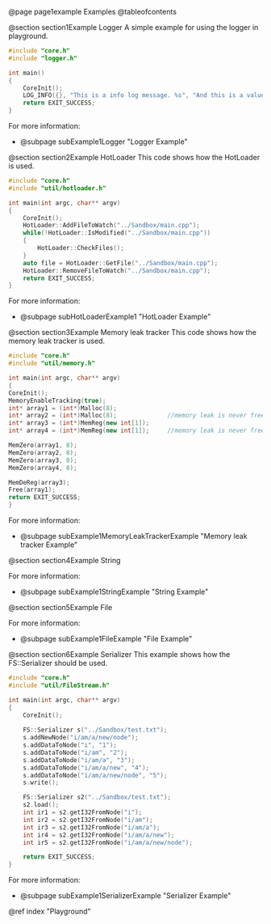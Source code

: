 @page page1example Examples
@tableofcontents


@section section1Example Logger
A simple example for using the logger in playground.
````c++
#include "core.h"
#include "logger.h"

int main()
{
    CoreInit();
    LOG_INFO({}, "This is a info log message. %s", "And this is a value passed to the logger!")
    return EXIT_SUCCESS;
}
````
For more information:
- @subpage subExample1Logger "Logger Example"

@section section2Example HotLoader
This code shows how the HotLoader is used.
```c++
#include "core.h"
#include "util/hotloader.h"

int main(int argc, char** argv)
{
    CoreInit();
    HotLoader::AddFileToWatch("../Sandbox/main.cpp");
    while(!HotLoader::IsModified("../Sandbox/main.cpp"))
    {
        HotLoader::CheckFiles();
    }
    auto file = HotLoader::GetFile("../Sandbox/main.cpp");
    HotLoader::RemoveFileToWatch("../Sandbox/main.cpp");
    return EXIT_SUCCESS;
}
```

For more information:
- @subpage subHotLoaderExample1 "HotLoader Example"

@section section3Example Memory leak tracker
This code shows how the memory leak tracker is used.
```c++
#include "core.h"
#include "util/memory.h"

int main(int argc, char** argv)
{
CoreInit();
MemoryEnableTracking(true);
int* array1 = (int*)Malloc(8);
int* array2 = (int*)Malloc(8);              //memory leak is never freed
int* array3 = (int*)MemReg(new int[1]);
int* array4 = (int*)MemReg(new int[1]);     //memory leak is never freed

MemZero(array1, 8);
MemZero(array2, 8);
MemZero(array3, 8);
MemZero(array4, 8);

MemDeReg(array3);
Free(array1);
return EXIT_SUCCESS;
}
```

For more information:
- @subpage subExample1MemoryLeakTrackerExample "Memory leak tracker Example"

@section section4Example String

For more information:
- @subpage subExample1StringExample "String Example"

@section section5Example File

For more information:
- @subpage subExample1FileExample "File Example"

@section section6Example Serializer
This example shows how the FS::Serializer should be used.
```c++
#include "core.h"
#include "util/FileStream.h"

int main(int argc, char** argv)
{
    CoreInit();
    
    FS::Serializer s("../Sandbox/test.txt");
    s.addNewNode("i/am/a/new/node");
    s.addDataToNode("i", "1");
    s.addDataToNode("i/am", "2");
    s.addDataToNode("i/am/a", "3");
    s.addDataToNode("i/am/a/new", "4");
    s.addDataToNode("i/am/a/new/node", "5");
    s.write();

    FS::Serializer s2("../Sandbox/test.txt");
    s2.load();
    int ir1 = s2.getI32FromNode("i");
    int ir2 = s2.getI32FromNode("i/am");
    int ir3 = s2.getI32FromNode("i/am/a");
    int ir4 = s2.getI32FromNode("i/am/a/new");
    int ir5 = s2.getI32FromNode("i/am/a/new/node");

    return EXIT_SUCCESS;
}
```

For more information:
- @subpage subExample1SerializerExample "Serializer Example"


@ref index "Playground"